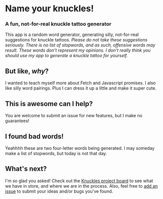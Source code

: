 # Name your knuckles!

### A fun, not-for-real knuckle tattoo generator

This app is a random word generator, generating silly, not-for-real suggestions for knuckle tattoos.
_Please do not take these suggestions seriously._
_There is no list of stopwords, and as such, offensive words may result._
_These words don't represent my opinions. I don't really think you should use my app to generate a knuckle tattoo for yourself._

## But like, _why_?

I wanted to teach myself more about Fetch and Javascript promises. I also like silly word pairings. Plus I can dress it up a little and make it super cute.

## This is awesome can I help?

You are welcome to submit an issue for new features, but I make no guarantees!

## I found bad words!

Yeahhhh these are two four-letter words being generated. I may someday make a list of stopwords, but today is not that day.

## What's next?

I'm so glad you asked!
Check out the [Knuckles project board](https://github.com/novellac/knuckles/projects/1) to see what we have in store, and where we are in the process.
Also, feel free to [add an issue](https://github.com/novellac/knuckles/issues) to submit your ideas and/or bugs you've found.

